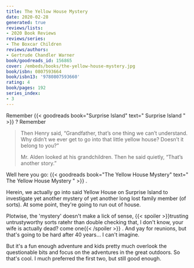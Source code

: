 ```yaml
---
title: The Yellow House Mystery
date: 2020-02-28
generated: true
reviews/lists:
- 2020 Book Reviews
reviews/series:
- The Boxcar Children
reviews/authors:
- Gertrude Chandler Warner
book/goodreads_id: 156865
cover: /embeds/books/the-yellow-house-mystery.jpg
book/isbn: 0807593664
book/isbn13: '9780807593660'
rating: 4
book/pages: 192
series_index:
- 3
---
```

Remember {{< goodreads book="Surprise Island" text=" Surprise Island " >}} ? Remember  

>  Then Henry said, “Grandfather, that’s one thing we can’t understand. Why didn’t we ever get to go into that little yellow house? Doesn’t it belong to you?”  
>
>  Mr. Alden looked at his grandchildren. Then he said quietly, “That’s another story.”  

<!--more-->

Well here you go: {{< goodreads book="The Yellow House Mystery" text=" The Yellow House Mystery " >}} .  

Herein, we actually go into said Yellow House on Surprise Island to investigate yet another mystery of yet another long lost family member (of sorts). At some point, they're going to run out of house.  

Plotwise, the 'mystery' doesn't make a lick of sense,  {{< spoiler >}}trusting untrustyworthy sorts ratehr than double checking that, I don't know, your wife is actually dead? come one{{< /spoiler >}}  . And yay for reunions, but that's going to be hard after 40 years... I can't imagine.  

But it's a fun enough adventure and kids pretty much overlook the questionable bits and focus on the adventures in the great outdoors. So that's cool. I much preferred the first two, but still good enough.